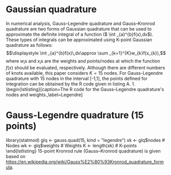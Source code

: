 # Gaussian quadrature
In numerical analysis, Gauss–Legendre quadrature and Gauss–Kronrod quadrature are two forms of Gaussian quadrature that can be  used to approximate the definite integral of a function ($ \int _{a}^{b}f(x)\,dx$). These types of integrals can be approximated using K-point Gaussian quadrature as follows:
$$\displaystyle \int _{a}^{b}f(x)\,dx\approx \sum _{k=1}^{K}w_{k}f(x_{k}),$$
where $w_i$s and $x_i$s are the weights and points/nodes at which the function $f(x)$ should be evaluated, respectively.
Although there are different numbers of knots available, this paper considers $K=15$ nodes. For Gauss-Legendre quadrature with 15 nodes in the interval [-1,1], the points defined for integration can be obtained by the R code given in listing A. 1.
\begin{lstlisting}[caption=The R code  for the Gauss–Legendre quadrature's nodes and weights.,label=Legendre]
# Gauss-Legendre quadrature (15 points)
library(statmod)
glq <- gauss.quad(15, kind = "legendre")
xk <- glq$nodes # Nodes
wk <- glq$weights # Weights
K <- length(xk) # K-points
\end{lstlisting}
15-point Kronrod rule (Gauss–Kronrod quadrature) is given based on https://en.wikipedia.org/wiki/Gauss%E2%80%93Kronrod_quadrature_formula.
